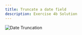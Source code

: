 ```yaml
---
title: Truncate a date field
description: Exercise 4b Solution
---
```


![Date Truncation](https://github.com/joshaho/tableau-workshops/blob/main/public/gifs/4.4-ordermonth.gif?raw=true)
